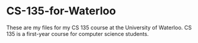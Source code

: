 # CS-135-for-Waterloo

These are my files for my CS 135 course at the University of Waterloo. CS 135 is a first-year course for computer science students. 

